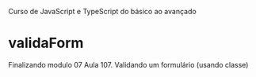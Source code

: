 Curso de JavaScript e TypeScript do básico ao avançado

# validaForm
Finalizando modulo 07
Aula 107. Validando um formulário (usando classe)

